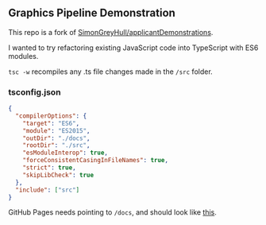 
## Graphics Pipeline Demonstration

This repo is a fork of [SimonGreyHull/applicantDemonstrations](https://github.com/SimonGreyHull/applicantDemonstrations).

I wanted to try refactoring existing JavaScript code into TypeScript with ES6 modules.

```tsc -w``` recompiles any .ts file changes made in the ```/src``` folder.

### tsconfig.json

```json
{
  "compilerOptions": {
    "target": "ES6",
    "module": "ES2015",
    "outDir": "./docs",
    "rootDir": "./src",
    "esModuleInterop": true,
    "forceConsistentCasingInFileNames": true,        
    "strict": true,                                
    "skipLibCheck": true                                 
  },
  "include": ["src"]
}
```

GitHub Pages needs pointing to ```/docs```, and should look like [this](https://eeoooue.github.io/applicantDemonstrations/).

